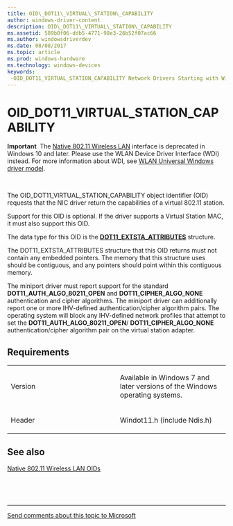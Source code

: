 ```yaml
---
title: OID\_DOT11\_VIRTUAL\_STATION\_CAPABILITY
author: windows-driver-content
description: OID\_DOT11\_VIRTUAL\_STATION\_CAPABILITY
ms.assetid: 589b0f06-ddb5-4771-98e3-26b52f07ac66
ms.author: windowsdriverdev
ms.date: 08/08/2017
ms.topic: article
ms.prod: windows-hardware
ms.technology: windows-devices
keywords: 
 -OID_DOT11_VIRTUAL_STATION_CAPABILITY Network Drivers Starting with Windows Vista
---
```


# OID\_DOT11\_VIRTUAL\_STATION\_CAPABILITY


**Important**  The [Native 802.11 Wireless LAN](https://msdn.microsoft.com/library/windows/hardware/ff560690) interface is deprecated in Windows 10 and later. Please use the WLAN Device Driver Interface (WDI) instead. For more information about WDI, see [WLAN Universal Windows driver model](https://msdn.microsoft.com/library/windows/hardware/dn897672).

 

The OID\_DOT11\_VIRTUAL\_STATION\_CAPABILITY object identifier (OID) requests that the NIC driver return the capabilities of a virtual 802.11 station.

Support for this OID is optional. If the driver supports a Virtual Station MAC, it must also support this OID.

The data type for this OID is the [**DOT11\_EXTSTA\_ATTRIBUTES**](https://msdn.microsoft.com/library/windows/hardware/ff547688) structure.

The DOT11\_EXTSTA\_ATTRIBUTES structure that this OID returns must not contain any embedded pointers. The memory that this structure uses should be contiguous, and any pointers should point within this contiguous memory.

The miniport driver must report support for the standard **DOT11\_AUTH\_ALGO\_80211\_OPEN** and **DOT11\_CIPHER\_ALGO\_NONE** authentication and cipher algorithms. The miniport driver can additionally report one or more IHV-defined authentication/cipher algorithm pairs. The operating system will block any IHV-defined network profiles that attempt to set the **DOT11\_AUTH\_ALGO\_80211\_OPEN**/ **DOT11\_CIPHER\_ALGO\_NONE** authentication/cipher algorithm pair on the virtual station adapter.

Requirements
------------

<table>
<colgroup>
<col width="50%" />
<col width="50%" />
</colgroup>
<tbody>
<tr class="odd">
<td><p>Version</p></td>
<td><p>Available in Windows 7 and later versions of the Windows operating systems.</p></td>
</tr>
<tr class="even">
<td><p>Header</p></td>
<td>Windot11.h (include Ndis.h)</td>
</tr>
</tbody>
</table>

## See also


[Native 802.11 Wireless LAN OIDs](https://msdn.microsoft.com/library/windows/hardware/ff560691)

 

 


--------------------
[Send comments about this topic to Microsoft](mailto:wsddocfb@microsoft.com?subject=Documentation%20feedback%20%5Bnetvista\netvista%5D:%20OID_DOT11_VIRTUAL_STATION_CAPABILITY%20%20RELEASE:%20%288/8/2017%29&body=%0A%0APRIVACY%20STATEMENT%0A%0AWe%20use%20your%20feedback%20to%20improve%20the%20documentation.%20We%20don't%20use%20your%20email%20address%20for%20any%20other%20purpose,%20and%20we'll%20remove%20your%20email%20address%20from%20our%20system%20after%20the%20issue%20that%20you're%20reporting%20is%20fixed.%20While%20we're%20working%20to%20fix%20this%20issue,%20we%20might%20send%20you%20an%20email%20message%20to%20ask%20for%20more%20info.%20Later,%20we%20might%20also%20send%20you%20an%20email%20message%20to%20let%20you%20know%20that%20we've%20addressed%20your%20feedback.%0A%0AFor%20more%20info%20about%20Microsoft's%20privacy%20policy,%20see%20http://privacy.microsoft.com/default.aspx. "Send comments about this topic to Microsoft")


